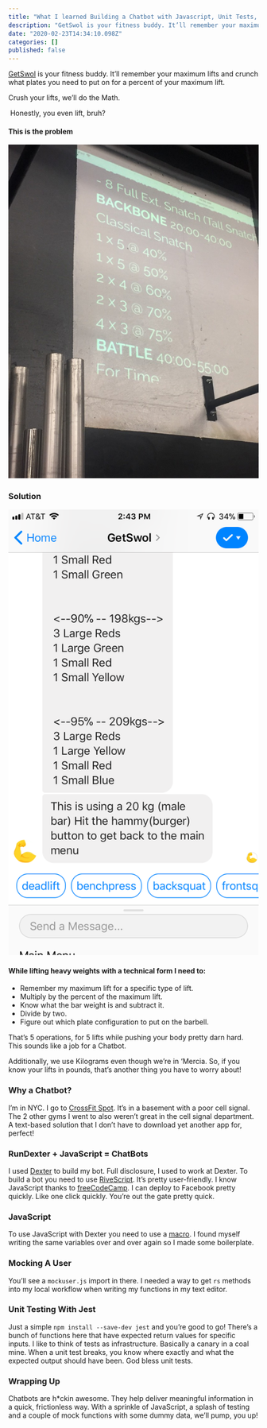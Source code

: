 ```yaml
---
title: "What I learned Building a Chatbot with Javascript, Unit Tests, and RiveScript"
description: "GetSwol is your fitness buddy. It’ll remember your maximum lifts and crunch what plates you need to put on for a percent of your maximum…"
date: "2020-02-23T14:34:10.098Z"
categories: []
published: false
---
```


[GetSwol](https://www.facebook.com/getSwolBot/) is your fitness buddy. It’ll remember your maximum lifts and crunch what plates you need to put on for a percent of your maximum lift.

Crush your lifts, we’ll do the Math.

 Honestly, you even lift, bruh?

#### This is the problem

![](./asset-1.jpeg)

  

### Solution

![](./asset-2.png)

#### While lifting heavy weights with a technical form I need to:

-   Remember my maximum lift for a specific type of lift.
-   Multiply by the percent of the maximum lift.
-   Know what the bar weight is and subtract it.
-   Divide by two.
-   Figure out which plate configuration to put on the barbell.

That’s 5 operations, for 5 lifts while pushing your body pretty darn hard. This sounds like a job for a Chatbot.

Additionally, we use Kilograms even though we’re in ‘Mercia. So, if you know your lifts in pounds, that’s another thing you have to worry about!

### Why a Chatbot?

I’m in NYC. I go to [CrossFit Spot](http://www.cfspotnyc.com). It’s in a basement with a poor cell signal. The 2 other gyms I went to also weren’t great in the cell signal department. A text-based solution that I don’t have to download yet another app for, perfect!

### RunDexter + JavaScript = ChatBots

I used [Dexter](http://rundexter.com) to build my bot. Full disclosure, I used to work at Dexter. To build a bot you need to use [RiveScript](https://rivescript.com). It’s pretty user-friendly. I know JavaScript thanks to [freeCodeCamp](http://freeCodeCamp.org). I can deploy to Facebook pretty quickly. Like one click quickly. You’re out the gate pretty quick.

### JavaScript

To use JavaScript with Dexter you need to use a [macro](http://docs.rundexter.com/writing/advanced/javascript/). I found myself writing the same variables over and over again so I made some boilerplate.

### Mocking A User

You’ll see a `mockuser.js` import in there. I needed a way to get `rs` methods into my local workflow when writing my functions in my text editor.

### Unit Testing With Jest

Just a simple `npm install --save-dev jest` and you’re good to go! There’s a bunch of functions here that have expected return values for specific inputs. I like to think of tests as infrastructure. Basically a canary in a coal mine. When a unit test breaks, you know where exactly and what the expected output should have been. God bless unit tests.

### Wrapping Up

Chatbots are h\*ckin awesome. They help deliver meaningful information in a quick, frictionless way. With a sprinkle of JavaScript, a splash of testing and a couple of mock functions with some dummy data, we’ll pump, you up!
